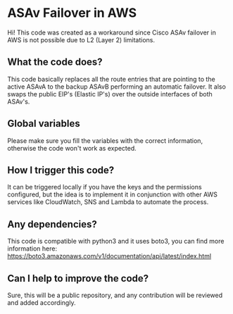 # ASAv Failover in AWS

Hi! This code was created as a workaround since Cisco ASAv failover in AWS is not possible due to L2 (Layer 2) limitations.

## What the code does?

This code basically replaces all the route entries that are pointing to the active ASAvA to the backup ASAvB performing an automatic failover. It also swaps the public EIP's (Elastic IP's) over the outside interfaces of both ASAv's.

## Global variables

Please make sure you fill the variables with the correct information, otherwise the code won't work as expected.

## How I trigger this code?

It can be triggered locally if you have the keys and the permissions configured, but the idea is to implement it in conjunction with other AWS services like CloudWatch, SNS and Lambda to automate the process.

## Any dependencies?

This code is compatible with python3 and it uses boto3, you can find more information here: https://boto3.amazonaws.com/v1/documentation/api/latest/index.html

## Can I help to improve the code?

Sure, this will be a public repository, and any contribution will be reviewed and added accordingly.
